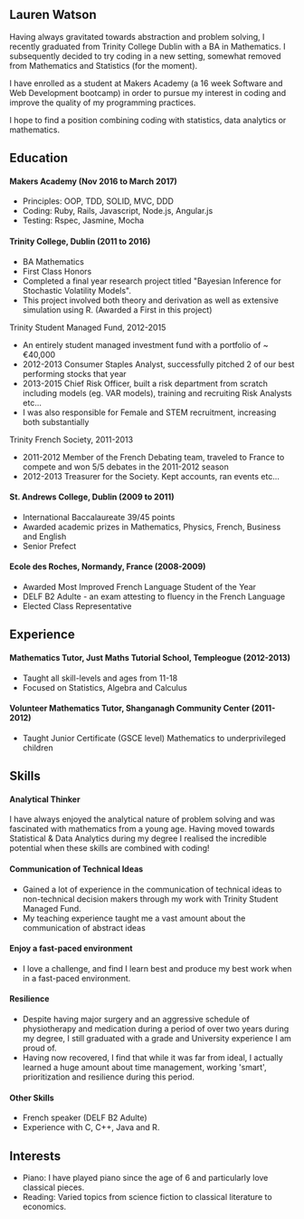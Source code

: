 ## Lauren Watson

Having always gravitated towards abstraction and problem solving, I recently
graduated from Trinity College Dublin with a BA in Mathematics. I subsequently
decided to try coding in a new setting, somewhat removed from Mathematics and
Statistics (for the moment).

I have enrolled as a student at Makers Academy (a 16 week Software and Web
Development bootcamp) in order to pursue my interest in coding and improve the
quality of my programming practices.

I hope to find a position combining coding with statistics, data analytics or
mathematics.

## Education

#### Makers Academy (Nov 2016 to March 2017)
- Principles: OOP, TDD, SOLID, MVC, DDD
- Coding: Ruby, Rails, Javascript, Node.js, Angular.js
- Testing: Rspec, Jasmine, Mocha

#### Trinity College, Dublin (2011 to 2016)

- BA Mathematics
- First Class Honors
- Completed a final year research project titled "Bayesian Inference for Stochastic Volatility Models".
- This project involved both theory and derivation as well as extensive simulation using R. (Awarded a First in this project)

Trinity Student Managed Fund, 2012-2015
- An entirely student managed investment fund with a portfolio of ~ €40,000
- 2012-2013 Consumer Staples Analyst, successfully pitched 2 of our best performing stocks that year
- 2013-2015 Chief Risk Officer, built a risk department from scratch including models (eg. VAR models), training and recruiting Risk Analysts etc...
- I was also responsible for Female and STEM recruitment, increasing both substantially

Trinity French Society, 2011-2013
- 2011-2012 Member of the French Debating team, traveled to France to compete and won 5/5 debates in the 2011-2012 season
- 2012-2013 Treasurer for the Society. Kept accounts, ran events etc...

#### St. Andrews College, Dublin (2009 to 2011)
- International Baccalaureate 39/45 points
- Awarded academic prizes in Mathematics, Physics, French, Business and English
- Senior Prefect

#### Ecole des Roches, Normandy, France (2008-2009)
- Awarded Most Improved French Language Student of the Year
- DELF B2 Adulte - an exam attesting to fluency in the French Language
- Elected Class Representative

## Experience

#### Mathematics Tutor, Just Maths Tutorial School, Templeogue (2012-2013)
- Taught all skill-levels and ages from 11-18
- Focused on Statistics, Algebra and Calculus

#### Volunteer Mathematics Tutor, Shanganagh Community Center (2011-2012)
- Taught Junior Certificate (GSCE level) Mathematics to underprivileged children

## Skills

#### Analytical Thinker

I have always enjoyed the analytical nature of problem solving and was fascinated
with mathematics from a young age. Having moved towards Statistical & Data Analytics
during my degree I realised the incredible potential when these skills are
combined with coding!

#### Communication of Technical Ideas
- Gained a lot of experience in the communication of technical ideas to non-technical decision makers
through my work with Trinity Student Managed Fund.
- My teaching experience taught me a vast amount about the communication of abstract ideas

#### Enjoy a fast-paced environment
- I love a challenge, and find I learn best and produce my best work when in a fast-paced environment.

#### Resilience
- Despite having major surgery and an aggressive schedule
of physiotherapy and medication during a period of over two years during my
degree, I still graduated with a grade and University experience I am proud of.
- Having now recovered, I find that while it was far from ideal, I actually
learned a huge amount about time management, working 'smart', prioritization and
resilience during this period.

#### Other Skills
- French speaker (DELF B2 Adulte)
- Experience with C, C++, Java and R.

## Interests
- Piano: I have played piano since the age of 6 and particularly love classical pieces.
- Reading: Varied topics from science fiction to classical literature to economics.
